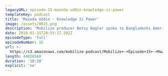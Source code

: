```yaml
---
legacyURL: episode-15-mazeda-uddin-knowledge-is-power
templateKey: podcast
title: 'Mazeda Uddin - Knowledge Is Power'
image: /assets/0015.png
description: 'Mobilize producer Betsy Nagler spoke to Bangladeshi American community organizer Mazeda Uddin about her work, including organizing World Hijab Day, defending an immigrant from ICE, and leading a multicultural contingent to help shut down JFK in response to the first #MuslimBan.'
date: 2018-01-31T20:53:17.592Z
episodeType: 'full'
episodeNumber: 15
url: >-
  https://s3.amazonaws.com/mobilize-podcast/Mobilize+-+Episode+15+-+Mazeda+Uddin%3A+Knowledge+Is+Power.mp3
length: 44026560
duration: '18:20'
explicit: 'no'
---
```

